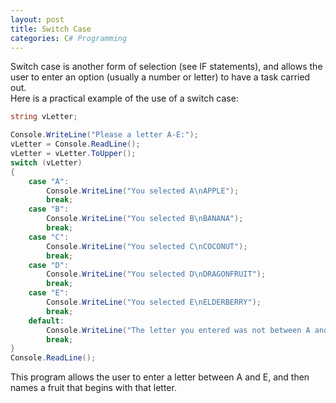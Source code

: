 ```yaml
---
layout: post
title: Switch Case
categories: C# Programming
---
```


Switch case is another form of selection (see IF statements), and allows the user to enter an option (usually a number or letter) to have a task carried out.  
Here is a practical example of the use of a switch case:
```csharp
string vLetter;

Console.WriteLine("Please a letter A-E:");
vLetter = Console.ReadLine();
vLetter = vLetter.ToUpper();
switch (vLetter)
{
    case "A":
        Console.WriteLine("You selected A\nAPPLE");
        break;
    case "B":
        Console.WriteLine("You selected B\nBANANA");
        break;
    case "C":
        Console.WriteLine("You selected C\nCOCONUT");
        break;
    case "D":
        Console.WriteLine("You selected D\nDRAGONFRUIT");
        break;
    case "E":
        Console.WriteLine("You selected E\nELDERBERRY");
        break;
    default:
        Console.WriteLine("The letter you entered was not between A and E");
        break;
}
Console.ReadLine();
```
This program allows the user to enter a letter between A and E, and then names a fruit that begins with that letter.
